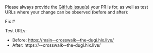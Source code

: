 Please always provide the [GitHub issue(s)](../issues) your PR is for, as well as test URLs where your change can be observed (before and after):

Fix #<gh-issue-id>

Test URLs:
- Before: https://main--crosswalk--the-dugi.hlx.live/
- After: https://<branch>--crosswalk--the-dugi.hlx.live/

